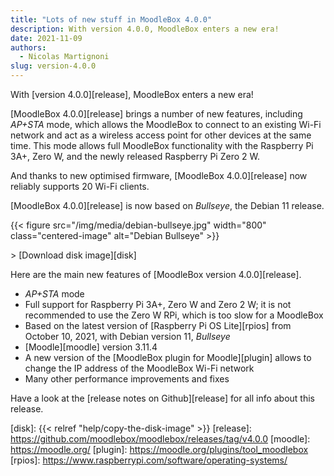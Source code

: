 ```yaml
---
title: "Lots of new stuff in MoodleBox 4.0.0"
description: With version 4.0.0, MoodleBox enters a new era!
date: 2021-11-09
authors:
  - Nicolas Martignoni
slug: version-4.0.0
---
```


With [version 4.0.0][release], MoodleBox enters a new era!

[MoodleBox 4.0.0][release] brings a number of new features, including _AP+STA_ mode, which allows the MoodleBox to connect to an existing Wi-Fi network and act as a wireless access point for other devices at the same time. This mode allows full MoodleBox functionality with the Raspberry Pi 3A+, Zero W, and the newly released Raspberry Pi Zero 2 W.

And thanks to new optimised firmware, [MoodleBox 4.0.0][release] now reliably supports 20 Wi-Fi clients.

[MoodleBox 4.0.0][release] is now based on _Bullseye_, the Debian 11 release.

{{< figure src="/img/media/debian-bullseye.jpg" width="800" class="centered-image" alt="Debian Bullseye" >}}

&gt; [Download disk image][disk]

Here are the main new features of [MoodleBox version 4.0.0][release].
  - _AP+STA_ mode
  - Full support for Raspberry Pi 3A+, Zero W and Zero 2 W; it is not recommended to use the Zero W RPi, which is too slow for a MoodleBox
  - Based on the latest version of [Raspberry Pi OS Lite][rpios] from October 10, 2021, with Debian version 11, _Bullseye_
  - [Moodle][moodle] version 3.11.4
  - A new version of the [MoodleBox plugin for Moodle][plugin] allows to change the IP address of the MoodleBox Wi-Fi network
  - Many other performance improvements and fixes

Have a look at the [release notes on Github][release] for all info about this release.

[disk]: {{< relref "help/copy-the-disk-image" >}}
[release]: https://github.com/moodlebox/moodlebox/releases/tag/v4.0.0
[moodle]: https://moodle.org/
[plugin]: https://moodle.org/plugins/tool_moodlebox
[rpios]: https://www.raspberrypi.com/software/operating-systems/
